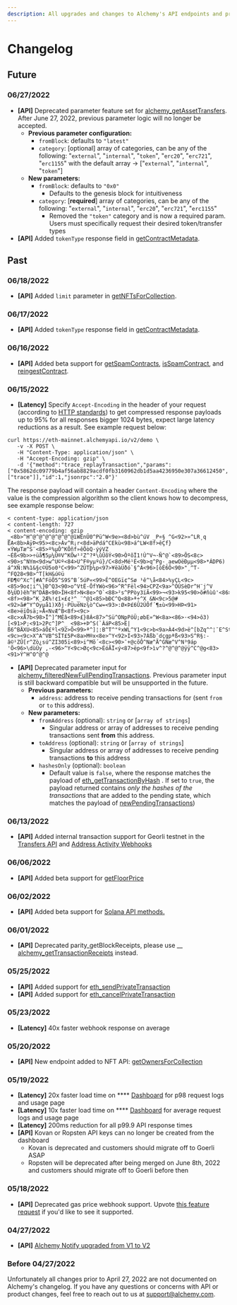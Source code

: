 ```yaml
---
description: All upgrades and changes to Alchemy's API endpoints and product features
---
```


# Changelog

## Future

### 06/27/2022

* **\[API]** Deprecated parameter feature set for [alchemy\_getAssetTransfers](../enhanced-apis/transfers-api.md). After June 27, 2022, previous parameter logic will no longer be accepted.
  * **Previous parameter configuration:**
    * `fromBlock`: defaults to `"latest"`
    * `category`: \[optional] array of categories, can be any of the following: "`external`", "`internal`", "`token`", "`erc20`", "`erc721`", "`erc1155`" with the default array -> \["`external`", "`internal`", "`token`"]
  * **New parameters:**
    * `fromBlock`: defaults to `"0x0"`
      * &#x20; Defaults to the genesis block for intuitiveness
    * `category`: \[**required**] array of categories, can be any of the following: "`external`", "`internal`", "`erc20`", "`erc721`", "`erc1155`"
      * Removed the `"token"` category and is now a required param. Users must specifically request their desired token/transfer types
* **\[API]** Added `tokenType` response field in [getContractMetadata](../enhanced-apis/nft-api/getcontractmetadata.md).

## Past

### 06/18/2022

* **\[API]** Added `limit` parameter in [getNFTsForCollection](../enhanced-apis/nft-api/getnftsforcollection.md).

### 06/17/2022

* **\[API]** Added `tokenType` response field in [getContractMetadata](../enhanced-apis/nft-api/getcontractmetadata.md).

### 06/16/2022

* **\[API]** Added beta support for [getSpamContracts](../enhanced-apis/nft-api/getspamcontracts.md), [isSpamContract](../enhanced-apis/nft-api/isspamcontract.md), and [reingestContract](../enhanced-apis/nft-api/reingestcontract.md).

### 06/15/2022

* **\[Latency]** Specify `Accept-Encoding` in the header of your request (according to [HTTP standards](https://httpwg.org/specs/rfc7231.html#rfc.section.5.3.4\))) to get compressed response payloads up to 95% for all responses bigger 1024 bytes, expect large latency reductions as a result. See example request below:

```
curl https://eth-mainnet.alchemyapi.io/v2/demo \
   -v -X POST \
   -H "Content-Type: application/json" \
   -H "Accept-Encoding: gzip" \
   -d '{"method":"trace_replayTransaction","params":["0x5862dc09779b4af56ab8829acdf0fb3160962db1d5aa4236950e307a36612450",["trace"]],"id":1,"jsonrpc":"2.0"}'
```

The response payload will contain a header `Content-Encoding` where the value is the compression algorithm so the client knows how to decompress, see example response below:

```
< content-type: application/json
< content-length: 727
< content-encoding: gzip
_<8b>^H^@^@^@^@^@^@^@ìWËnÛ0^Pü^W<9e><8d>bù^úV _P¤§ ^G<92>»^LR¸q ËA<8b>ÀÿÞ<95><8c>Àv^R¡r<8d>äPdá^CEkù<98>á^LW<8f>êÇf}×ÝWµTæ^S¨<85>º%µÔ^KÕñf»êÕòQ·ýýVZ
~Éß<9b>>÷üå¶5µ¼Û®V^KÕw¹²Z^?ª\ûÛõÝ<90>ÒºõÏ1!Ù^V¬·Ñ^@`<89>ÕS<8c><90>s^NYm<9d>w^U©º<84>U^F®yµºú}/C<8d>Mé¹É<9b>q^Pg-¸aewOëÐµµ<98>*ÁDP6) á^XÑ:N%1&§c©Ù5o0³C<99>^ZÚTþ¼p<97>¥ëàÜðó`§^Á<96>[òÈ6Ô<90>"¸^T-^FQ28<98>^T[kH&ú©ü
FÐ¶©^Xc^[#A^FöÕ5^S9S^B´5úP«<99>Ê^OEGï¢^Sø ¹ê^\å<84>%yÇL<9c><85>9o¢¦i^\}Ð^Q3<90>o^VtÉ-ÔfYWò<96>^R^Fël<94>CPZ<9a>^OÚSèDr^H¨j^V ð¼ÜD)êh^H^DÁB<90>ÎH<8f>N<8e>^O`<88>²s^PPòy3ïÃ<99>¬<93>k95<90>õ#ñùû'<86>^R<8a>Í1\t^H<83>^\<8f><98>^K_2Æ%!¢î×£¢³^_¨^@1<85>bÐC^Q<88>ª÷^X &N<9c>5@#<92>ã#^Y^Oyµå1)Xðj·PÜuëNz¾ò^Cw=<93>:Ø×Þ£6Û2ÚÔf´¶±ù<99>HÞ<91><8e>ëïÒsä;»Å«NvÆ^B<8f><9c><8c>xÅ7b<98>Ï^]^MÈâ<89>£}8Á<87>^Sü^ONpPôÜ;øbE»^W<8a><86>·<94>ô3)[<91>P;<91>2Pc^]P^_ <98>+Þ^S(`ÀáP<85>É|ß6^BÄXU<85>áÕ£ºl<92>Õ<99>ª^]¦:B^T^"ºxWL^Y1<9c>b<9a>À4<9d>ë^[bZq^^¦¯E^St£<83><9c><9c>X^A^VB^SÏT£5P<8a>M®x<8e>^Y<92>Í<93>7Áßb¯dçgpªß<93>S^R§:-â©¹ZÛ[r^Zò¿sú^ZI305ï<89>i^Mõ´<8c><90>¯+@cõÔ^Næ^Ã^GNæ^V^N³9áp       'Õ<96>\dùÚy ,-<96>^Y<9c>Øç<9c>ÈóÃÏ«ý<87>ëp<9f>ìv^?^@^@^@ÿÿ^C^@g<83><91>Ý^H^O^@^@
```

* **\[API]** Deprecated parameter input for [alchemy\_filteredNewFullPendingTransactions](../enhanced-apis/subscription-api-websockets/#alchemy\_filterednewfullpendingtransactions). Previous parameter input is still backward compatible but will be unsupported in the future.&#x20;
  * **Previous parameters:**
    * `address`: address to receive pending transactions for (sent `from` or `to` this address).&#x20;
  * **New parameters:**
    * `fromAddress` (optional): `string` or \[`array of strings`]
      * Singular address or array of addresses to receive pending transactions sent **from** this address.
    * `toAddress` (optional): `string` or \[`array of strings`]
      * Singular address or array of addresses to receive pending transactions **to** this address
    * `hashesOnly` (optional): `boolean`&#x20;
      * Default value is `false`, where the response matches the payload of [eth\_getTransactionByHash](https://www.notion.so/alchemy/apis/ethereum/eth-gettransactionbyhash#returns) . If set to `true`, the payload returned contains _only the hashes of the transactions_ that are added to the pending state, which matches the payload of [newPendingTransactions](https://docs.alchemy.com/alchemy/enhanced-apis/subscription-api-websockets#newpendingtransactions))

### 06/13/2022

* **\[API]** Added internal transaction support for Georli testnet in the [Transfers API](../enhanced-apis/transfers-api.md) and [Address Activity Webhooks ](../enhanced-apis/notify-api/using-notify.md#address-activity)

### 06/06/2022

* **\[API]** Added beta support for [getFloorPrice](../enhanced-apis/nft-api/getfloorprice.md)

### 06/02/2022

* **\[API]** Added beta support for [Solana API methods.](../apis/solana-api/)

### 06/01/2022

* **\[API]** Deprecated parity\_getBlockReceipts, please use __ [alchemy\_getTransactionReceipts](../enhanced-apis/transaction-receipts-api/#alchemy\_gettransactionreceipts) instead.

### 05/25/2022

* **\[API]** Added support for [eth\_sendPrivateTransaction](../apis/ethereum/eth-sendPrivateTransaction.md)
* **\[API]** Added support for [eth\_cancelPrivateTransaction](../apis/ethereum/eth\_cancelPrivateTransaction.md)

### 05/23/2022

* **\[Latency]** 40x faster webhook response on average&#x20;

### 05/20/2022

* **\[API]** New endpoint added to NFT API: [getOwnersForCollection](../enhanced-apis/nft-api/getownersforcollection.md)

### 05/19/2022

* **\[Latency]** 20x faster load time on **** [Dashboard](https://dashboard.alchemyapi.io/) for p98 request logs and usage page
* **\[Latency]** 10x faster load time on **** [Dashboard](https://dashboard.alchemyapi.io/) for average request logs and usage page
* **\[Latency]** 200ms reduction for all p99.9 API response times
* **\[API]** Kovan or Ropsten API keys can no longer be created from the dashboard
  * Kovan is deprecated and customers should migrate off to Goerli ASAP
  * Ropsten will be deprecated after being merged on June 8th, 2022 and customers should migrate off to Goerli before then

### 05/18/2022

* **\[API]** Deprecated gas price webhook support. Upvote [this feature request](https://roadmap.alchemy.com/b/feature-requests/gas-price-webhooks) if you'd like to see it supported.&#x20;

### 04/27/2022

* **\[API]** [Alchemy Notify upgraded from V1 to V2](../enhanced-apis/notify-api/using-notify.md#whats-the-difference-between-notify-v1-and-v2)

### Before 04/27/2022

Unfortunately all changes prior to April 27, 2022 are not documented on Alchemy's changelog. If you have any questions or concerns with API or product changes, feel free to reach out to us at support@alchemy.com.&#x20;
